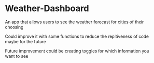 # Weather-Dashboard
An app that allows users to see the weather forecast for cities of their choosing

Could improve it with some functions to reduce the repitiveness of code maybe for the future

Future improvement could be creating toggles for which information you want to see